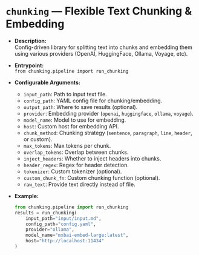 # `chunking` — Flexible Text Chunking & Embedding

- **Description:**  
  Config-driven library for splitting text into chunks and embedding them using various providers (OpenAI, HuggingFace, Ollama, Voyage, etc).
- **Entrypoint:**  
  `from chunking.pipeline import run_chunking`
- **Configurable Arguments:**
  - `input_path`: Path to input text file.
  - `config_path`: YAML config file for chunking/embedding.
  - `output_path`: Where to save results (optional).
  - `provider`: Embedding provider (`openai`, `huggingface`, `ollama`, `voyage`).
  - `model_name`: Model to use for embedding.
  - `host`: Custom host for embedding API.
  - `chunk_method`: Chunking strategy (`sentence`, `paragraph`, `line`, `header`, or custom).
  - `max_tokens`: Max tokens per chunk.
  - `overlap_tokens`: Overlap between chunks.
  - `inject_headers`: Whether to inject headers into chunks.
  - `header_regex`: Regex for header detection.
  - `tokenizer`: Custom tokenizer (optional).
  - `custom_chunk_fn`: Custom chunking function (optional).
  - `raw_text`: Provide text directly instead of file.

- **Example:**
  ```python
  from chunking.pipeline import run_chunking
  results = run_chunking(
      input_path="input/input.md",
      config_path="config.yaml",
      provider="ollama",
      model_name="mxbai-embed-large:latest",
      host="http://localhost:11434"
  )
  ```